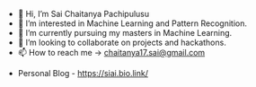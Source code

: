 - 👋 Hi, I’m Sai Chaitanya Pachipulusu
- 👀 I’m interested in Machine Learning and Pattern Recognition.
- 🌱 I’m currently pursuing my masters in Machine Learning.
- 💞️ I’m looking to collaborate on projects and hackathons.
- 📫 How to reach me -> chaitanya17.sai@gmail.com
* Personal Blog - https://siai.bio.link/
